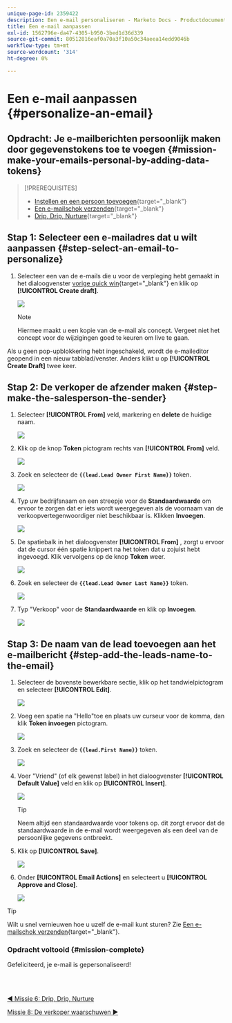 ```yaml
---
unique-page-id: 2359422
description: Een e-mail personaliseren - Marketo Docs - Productdocumentatie
title: Een e-mail aanpassen
exl-id: 1562796e-da47-4305-b950-3bed1d36d339
source-git-commit: 80512816eaf0a70a3f10a50c34aeea14edd9046b
workflow-type: tm+mt
source-wordcount: '314'
ht-degree: 0%

---
```


# Een e-mail aanpassen {#personalize-an-email}

## Opdracht: Je e-mailberichten persoonlijk maken door gegevenstokens toe te voegen {#mission-make-your-emails-personal-by-adding-data-tokens}

>[!PREREQUISITES]
>
>* [Instellen en een persoon toevoegen](/help/marketo/getting-started/quick-wins/get-set-up-and-add-a-person.md){target="_blank"}
>* [Een e-mailschok verzenden](/help/marketo/getting-started/quick-wins/send-an-email.md){target="_blank"}
>* [Drip, Drip, Nurture](/help/marketo/getting-started/quick-wins/drip-drip-nurture.md){target="_blank"}


## Stap 1: Selecteer een e-mailadres dat u wilt aanpassen {#step-select-an-email-to-personalize}

1. Selecteer een van de e-mails die u voor de verpleging hebt gemaakt in het dialoogvenster [vorige quick win](/help/marketo/getting-started/quick-wins/drip-drip-nurture.md){target="_blank"} en klik op **[!UICONTROL Create draft]**.

   ![](assets/personalize-an-email-1.png)

   >[!NOTE]
   >
   >Hiermee maakt u een kopie van de e-mail als concept. Vergeet niet het concept voor de wijzigingen goed te keuren om live te gaan.

Als u geen pop-upblokkering hebt ingeschakeld, wordt de e-maileditor geopend in een nieuw tabblad/venster. Anders klikt u op **[!UICONTROL Create Draft]** twee keer.

## Stap 2: De verkoper de afzender maken {#step-make-the-salesperson-the-sender}

1. Selecteer **[!UICONTROL From]** veld, markering en **delete** de huidige naam.

   ![](assets/personalize-an-email-2.png)

1. Klik op de knop **Token** pictogram rechts van **[!UICONTROL From]** veld.

   ![](assets/personalize-an-email-3.png)

1. Zoek en selecteer de **`{{lead.Lead Owner First Name}}`** token.

   ![](assets/personalize-an-email-4.png)

1. Typ uw bedrijfsnaam en een streepje voor de **Standaardwaarde** om ervoor te zorgen dat er iets wordt weergegeven als de voornaam van de verkoopvertegenwoordiger niet beschikbaar is. Klikken **Invoegen**.

   ![](assets/personalize-an-email-5.png)

1. De spatiebalk in het dialoogvenster **[!UICONTROL From]** , zorgt u ervoor dat de cursor één spatie knippert na het token dat u zojuist hebt ingevoegd. Klik vervolgens op de knop **Token** weer.

   ![](assets/personalize-an-email-6.png)

1. Zoek en selecteer de **`{{lead.Lead Owner Last Name}}`** token.

   ![](assets/personalize-an-email-7.png)

1. Typ &quot;Verkoop&quot; voor de **Standaardwaarde** en klik op **Invoegen**.

   ![](assets/personalize-an-email-8.png)

## Stap 3: De naam van de lead toevoegen aan het e-mailbericht {#step-add-the-leads-name-to-the-email}

1. Selecteer de bovenste bewerkbare sectie, klik op het tandwielpictogram en selecteer **[!UICONTROL Edit]**.

   ![](assets/personalize-an-email-9.png)

1. Voeg een spatie na &quot;Hello&quot;toe en plaats uw curseur voor de komma, dan klik **Token invoegen** pictogram.

   ![](assets/personalize-an-email-10.png)

1. Zoek en selecteer de **`{{lead.First Name}}`** token.

   ![](assets/personalize-an-email-11.png)

1. Voer &quot;Vriend&quot; (of elk gewenst label) in het dialoogvenster **[!UICONTROL Default Value]** veld en klik op **[!UICONTROL Insert]**.

   ![](assets/personalize-an-email-12.png)

   >[!TIP]
   >
   >Neem altijd een standaardwaarde voor tokens op. dit zorgt ervoor dat de standaardwaarde in de e-mail wordt weergegeven als een deel van de persoonlijke gegevens ontbreekt.

1. Klik op **[!UICONTROL Save]**.

   ![](assets/personalize-an-email-13.png)

1. Onder **[!UICONTROL Email Actions]** en selecteert u **[!UICONTROL Approve and Close]**.

   ![](assets/personalize-an-email-14.png)

>[!TIP]
>
>Wilt u snel vernieuwen hoe u uzelf de e-mail kunt sturen? Zie [Een e-mailschok verzenden](/help/marketo/getting-started/quick-wins/send-an-email.md){target="_blank"}.

### Opdracht voltooid {#mission-complete}

Gefeliciteerd, je e-mail is gepersonaliseerd!

<br> 

[◄ Missie 6: Drip, Drip, Nurture](/help/marketo/getting-started/quick-wins/drip-drip-nurture.md)

[Missie 8: De verkoper waarschuwen ►](/help/marketo/getting-started/quick-wins/alert-the-sales-rep.md)
